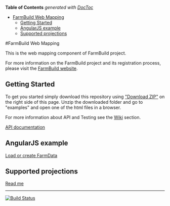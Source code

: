 <!-- START doctoc generated TOC please keep comment here to allow auto update -->
<!-- DON'T EDIT THIS SECTION, INSTEAD RE-RUN doctoc TO UPDATE -->
**Table of Contents**  *generated with [DocToc](https://github.com/thlorenz/doctoc)*

- [FarmBuild Web Mapping](#farmbuild-web-mapping)
  - [Getting Started](#getting-started)
  - [AngularJS example](#angularjs-example)
  - [Supported projections](#supported-projections)

<!-- END doctoc generated TOC please keep comment here to allow auto update -->

#FarmBuild Web Mapping

This is the web mapping component of FarmBuild project.

For more information on the FarmBuild project and its registration process, please visit the <a href="http://farmbuild.github.io/farmbuild/">FarmBuild website</a>.

## Getting Started

To get you started simply download this repository using <a href="https://github.com/FarmBuild/farmbuild-web-mapping/archive/master.zip" target="_blank">"Download ZIP"</a> on the right side of this page.
Unzip the downloaded folder and go to "examples" and open one of the html files in a browser.

For more information about API and Testing see the [Wiki](https://github.com/FarmBuild/farmbuild-web-mapping/wiki) section.

<a href="https://rawgit.com/FarmBuild/farmbuild-web-mapping/master/docs/farmbuild-web-mapping/1.1.3/index.html" target="_blank">API documentation</a>

## AngularJS example
<a href="https://rawgit.com/FarmBuild/farmbuild-web-mapping/master/examples/index.html" target="_blank">Load or create FarmData</a>

## Supported projections
<a href="https://github.com/FarmBuild/farmbuild-web-mapping/tree/master/src/projections/README.md">Read me</a>

***

[![Build Status](https://travis-ci.org/FarmBuild/farmbuild-web-mapping.svg)](https://travis-ci.org/FarmBuild/farmbuild-web-mapping)
